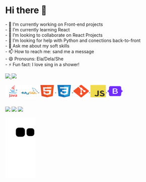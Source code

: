 <div>
 <h1> Hi there 👋</h1>
<p> - 🔭 I’m currently working on Front-end projects<br>
 - 🌱 I’m currently learning React<br>
 - 👯 I’m looking to collaborate on React Projects<br>
 - 🤔 I’m looking for help with Python and conections back-to-front<br>
 - 💬 Ask me about my soft skills<br>
 - 📫 How to reach me: sand me a message<br>
 - 😄 Pronouns: Ela/Dela/She<br>
 - ⚡ Fun fact: I love sing in a shower!</p>
  <div>
   <a href="https://github.com/AdrianaQMelo">
   <img height="168em" src="https://github-readme-stats.vercel.app/api?username=AdrianaQMelo&show_icons=true&theme=gruvbox&include_all_commits=true&count_private=true&border_radius=45%&bg_color=041C32&hide_border=true"/>
   <img height="170em" src="https://github-readme-stats.vercel.app/api/top-langs/?username=AdrianaQMelo&layout=compact&langs_count=7&theme=gruvbox&border_radius=32%&bg_color=041C32&hide_border=true"/>
 </div>

 <div style="display: inline_block"><br>
   <img align="center" height="40" width="50" src="https://github.com/devicons/devicon/blob/master/icons/java/java-original-wordmark.svg">
   <img align="center" height="40" width="50" src="https://github.com/devicons/devicon/blob/master/icons/mysql/mysql-original-wordmark.svg">
   <img align="center" height="40" width="50" src="https://github.com/devicons/devicon/blob/master/icons/html5/html5-original.svg">
   <img align="center" height="40" width="50" src="https://github.com/devicons/devicon/blob/master/icons/css3/css3-original.svg">
   <img align="center" height="40" width="50" src="https://github.com/devicons/devicon/blob/master/icons/git/git-original.svg">
   <img align="center" height="40" width="50" src="https://github.com/devicons/devicon/blob/master/icons/javascript/javascript-original.svg">
   <img align="center" height="40" width="50" src="https://github.com/devicons/devicon/blob/master/icons/bootstrap/bootstrap-plain.svg">
   <!-- <img align="right" src="https://i.picasion.com/pic91/670c552d9d9f6d48965c6e63a2cfcdda.gif"> -->
   </div>

   ##

   <div>
   <a href="https://api.whatsapp.com/send?phone=5511989414181" target="_blank"><img src="https://img.shields.io/badge/WhatsApp-25D366?style=for-the-badge&logo=whatsapp&logoColor=white" target="_blank"></a>
    <a href = "mailto:adrianaqueirozdemelo@gmail.com"><img src="https://img.shields.io/badge/Gmail-D14836?style=for-the-badge&logo=gmail&logoColor=white" target="_blank"></a>
   <a href="https://www.linkedin.com/in/adrianaqmelo/" target="_blank"><img src="https://img.shields.io/badge/LinkedIn-0077B5?style=for-the-badge&logo=linkedin&logoColor=white" target="_blank"></a>
    
   ![Snake animation](https://github.com/AdrianaQMelo/AdrianaQMelo/blob/output/github-contribution-grid-snake.svg)

 </div>
</div>
